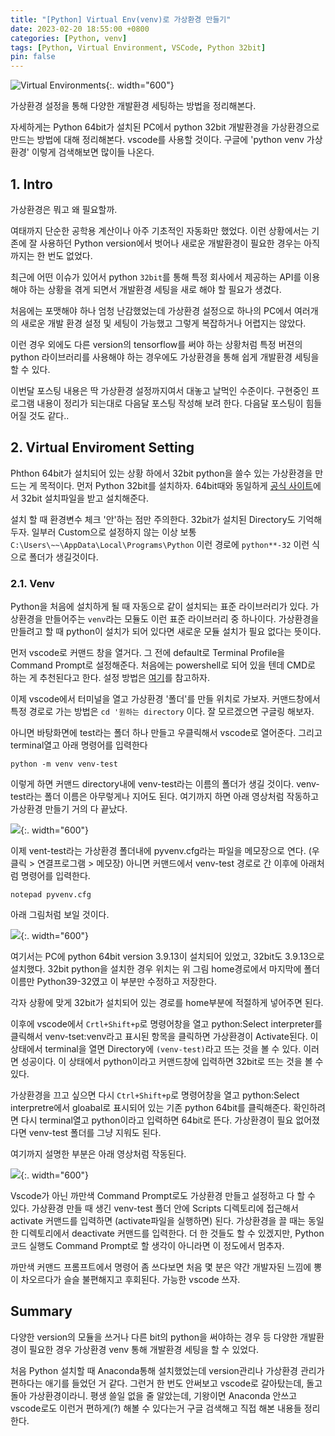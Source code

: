 ```yaml
---
title: "[Python] Virtual Env(venv)로 가상환경 만들기"
date: 2023-02-20 18:55:00 +0800
categories: [Python, venv]
tags: [Python, Virtual Environment, VSCode, Python 32bit]
pin: false
---
```


![Virtual Environments](https://miro.medium.com/v2/resize:fit:720/format:webp/1*wC-mrXuYgarKP8bSK3AivQ.png){:. width="600"}

가상환경 설정을 통해 다양한 개발환경 세팅하는 방법을 정리해본다. 

자세하게는 Python 64bit가 설치된 PC에서 python 32bit 개발환경을 가상환경으로 만드는 방법에 대해 정리해본다. vscode를 사용할 것이다. 구글에 'python venv 가상환경' 이렇게 검색해보면 많이들 나온다.

## 1. Intro

가상환경은 뭐고 왜 필요할까.

여태까지 단순한 공학용 계산이나 아주 기초적인 자동화만 했었다. 이런 상황에서는 기존에 잘 사용하던 Python version에서 벗어나 새로운 개발환경이 필요한 경우는 아직까지는 한 번도 없었다. 

최근에 어떤 이슈가 있어서 python `32bit`를 통해 특정 회사에서 제공하는 API를 이용해야 하는 상황을 겪게 되면서 개발환경 세팅을 새로 해야 할 필요가 생겼다.

처음에는 포맷해야 하나 엄청 난감했었는데 가상환경 설정으로 하나의 PC에서 여러개의 새로운 개발 환경 설정 및 세팅이 가능했고 그렇게 복잡하거나 어렵지는 않았다.

이런 경우 외에도 다른 version의 tensorflow를 써야 하는 상황처럼 특정 버젼의 python 라이브러리를 사용해야 하는 경우에도 가상환경을 통해 쉽게 개발환경 세팅을 할 수 있다.

이번달 포스팅 내용은 딱 가상환경 설정까지여서 대놓고 날먹인 수준이다. 구현중인 프로그램 내용이 정리가 되는대로 다음달 포스팅 작성해 보려 한다. 다음달 포스팅이 힘들어질 것도 같다..

## 2. Virtual Enviroment Setting

Phthon 64bit가 설치되어 있는 상황 하에서 32bit python을 쓸수 있는 가상환경을 만드는 게 목적이다. 먼저 Python 32bit를 설치하자. 64bit때와 동일하게 [공식 사이트](https://www.python.org/)에서 32bit 설치파일을 받고 설치해준다.

설치 할 때 환경변수 체크 '안'하는 점만 주의한다. 32bit가 설치된 Directory도 기억해두자. 일부러 Custom으로 설정하지 않는 이상 보통 `C:\Users\~~\AppData\Local\Programs\Python` 이런 경로에 `python**-32` 이런 식으로 폴더가 생길것이다.

### 2.1. Venv

Python을 처음에 설치하게 될 때 자동으로 같이 설치되는 표준 라이브러리가 있다. 가상환경을 만들어주는 `venv`라는 모듈도 이런 표준 라이브러리 중 하나이다. 가상환경을 만들려고 할 때 python이 설치가 되어 있다면 새로운 모듈 설치가 필요 없다는 뜻이다.

먼저 vscode로 커맨드 창을 열거다. 그 전에 default로 Terminal Profile을 Command Prompt로 설정해준다. 처음에는 powershell로 되어 있을 텐데 CMD로 하는 게 추천된다고 한다. 설정 방법은 [여기](https://hianna.tistory.com/349)를 참고하자.

이제 vscode에서 터미널을 열고 가상환경 '폴더'를 만들 위치로 가보자. 커맨드창에서 특정 경로로 가는 방법은 `cd '원하는 directory` 이다. 잘 모르겠으면 구글링 해보자.

아니면 바탕화면에 test라는 폴더 하나 만들고 우클릭해서 vscode로 열어준다. 그리고 terminal열고 아래 명령어를 입력한다

```
python -m venv venv-test
```

이렇게 하면 커맨드 directory내에 venv-test라는 이름의 폴더가 생길 것이다. venv-test라는 폴더 이름은 아무렇게나 지어도 된다. 여기까지 하면 아래 영상처럼 작동하고 가상환경 만들기 거의 다 끝났다.

![](https://raw.github.com/ch-hey/imgcdn/master/img/2023-02-20/1.gif){:. width="600"}


이제 vent-test라는 가상환경 폴더내에 pyvenv.cfg라는 파일을 메모장으로 연다. (우클릭 > 연결프로그램 > 메모장) 아니면 커맨드에서 venv-test 경로로 간 이후에 아래처럼 명령어를 입력한다.

```
notepad pyvenv.cfg
```

아래 그림처럼 보일 것이다.

![](https://raw.github.com/ch-hey/imgcdn/master/img/2023-02-20/pyvenv-cfg.PNG){:. width="600"}

여기서는 PC에 python 64bit version 3.9.13이 설치되어 있었고, 32bit도 3.9.13으로 설치했다. 32bit python을 설치한 경우 위치는 위 그림 home경로에서 마지막에 폴더이름만 Python39-32였고 이 부분만 수정하고 저장한다. 

각자 상황에 맞게 32bit가 설치되어 있는 경로를 home부분에 적절하게 넣어주면 된다.

이후에 vscode에서 `Crtl+Shift+p`로 명령어창을 열고 python:Select interpreter를 클릭해서 venv-tset:venv라고 표시된 항목을 클릭하면 가상환경이 Activate된다. 이 상태에서 terminal을 열면 Directory에 `(venv-test)`라고 뜨는 것을 볼 수 있다. 이러면 성공이다. 이 상태에서 python이라고 커맨드창에 입력하면 32bit로 뜨는 것을 볼 수 있다.

가상환경을 끄고 싶으면 다시 `Ctrl+Shift+p`로 명령어창을 열고 python:Select interpretre에서 gloabal로 표시되어 있는 기존 python 64bit를 클릭해준다. 확인하려면 다시 terminal열고 python이라고 입력하면 64bit로 뜬다. 가상환경이 필요 없어졌다면 venv-test 폴더를 그냥 지워도 된다.

여기까지 설명한 부분은 아래 영상처럼 작동된다.

![](https://raw.github.com/ch-hey/imgcdn/master/img/2023-02-20/2.gif){:. width="600"}

Vscode가 아닌 까만색 Command Prompt로도 가상환경 만들고 설정하고 다 할 수 있다. 
가상환경 만들 때 생긴 venv-test 폴더 안에 Scripts 디렉토리에 접근해서 activate 커맨드를 입력하면 (activate파일을 실행하면) 된다. 가상환경을 끌 때는 동일한 디렉토리에서 deactivate 커맨드를 입력한다. 더 한 것들도 할 수 있겠지만, Python 코드 실행도 Command Prompt로 할 생각이 아니라면 이 정도에서 멈추자.  

까만색 커맨드 프롬프트에서 명령어 좀 쓰다보면 처음 몇 분은 약간 개발자된 느낌에 뽕이 차오르다가 슬슬 불편해지고 후회된다. 가능한 vscode 쓰자.

## Summary

다양한 version의 모듈을 쓰거나 다른 bit의 python을 써야하는 경우 등 다양한 개발환경이 필요한 경우 가상환경 venv 통해 개발환경 세팅을 할 수 있었다.

처음 Python 설치할 때 Anaconda통해 설치했었는데 version관리나 가상환경 관리가 편하다는 애기를 들었던 거 같다. 그런거 한 번도 안써보고 vscode로 갈아탔는데, 돌고 돌아 가상환경이라니. 평생 쓸일 없을 줄 알았는데, 기왕이면 Anaconda 안쓰고 vscode로도 이런거 편하게(?) 해볼 수 있다는거 구글 검색해고 직접 해본 내용들 정리한다.